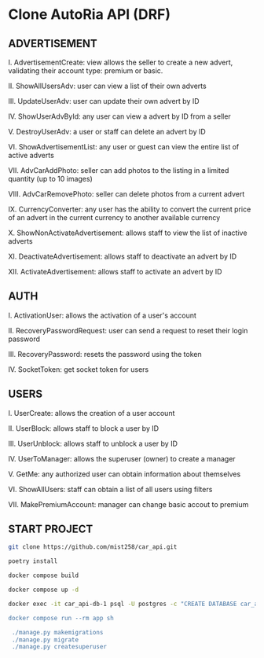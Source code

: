 
# Clone AutoRia API (DRF)

## ADVERTISEMENT

I. AdvertisementCreate: view allows the seller to create a new advert, validating their account type: premium or basic.

IІ. ShowAllUsersAdv: user can view a list of their own adverts 

ІІІ. UpdateUserAdv: user can update their own advert by ID

IV. ShowUserAdvById: any user can view a advert by ID from a seller

V. DestroyUserAdv: а user or staff can delete an advert by ID

VI. ShowAdvertisementList: any user or guest can view the entire list of active adverts

VII. AdvCarAddPhoto: seller can add photos to the listing in a limited quantity (up to 10 images)

VIIІ. AdvCarRemovePhoto: seller can delete photos from a current advert

IX. CurrencyConverter: any user has the ability to convert the current price of an advert in the current currency to another available currency

X. ShowNonActivateAdvertisement: allows staff to view the list of inactive adverts

XI. DeactivateAdvertisement: allows staff to deactivate an advert by ID

XII. ActivateAdvertisement: allows staff to activate an advert by ID


## AUTH 
I. ActivationUser: allows the activation of a user's account

II. RecoveryPasswordRequest: user can send a request to reset their login password

III. RecoveryPassword: resets the password using the token

IV. SocketToken: get socket token for users


## USERS
I. UserCreate: allows the creation of a user account

II. UserBlock: allows staff to block a user by ID

III. UserUnblock: allows staff to unblock a user by ID

IV. UserToManager: allows the superuser (owner) to create a manager

V. GetMe: аny authorized user can obtain information about themselves

VI. ShowAllUsers: staff can obtain a list of all users using filters

VII. MakePremiumAccount: manager can change basic accout to premium


## START PROJECT


```bash
git clone https://github.com/mist258/car_api.git 

poetry install

docker compose build 

docker compose up -d 

docker exec -it car_api-db-1 psql -U postgres -c "CREATE DATABASE car_api;

docker compose run --rm app sh

 ./manage.py makemigrations
 ./manage.py migrate
 ./manage.py createsuperuser
```
    











































